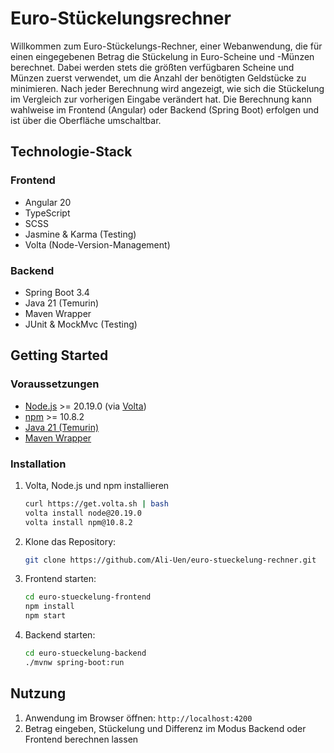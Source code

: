 # Euro-Stückelungsrechner

Willkommen zum Euro-Stückelungs-Rechner, einer Webanwendung, die für einen eingegebenen Betrag die Stückelung in Euro-Scheine und -Münzen berechnet. Dabei werden stets die größten verfügbaren Scheine und Münzen zuerst verwendet, um die Anzahl der benötigten Geldstücke zu minimieren. Nach jeder Berechnung wird angezeigt, wie sich die Stückelung im Vergleich zur vorherigen Eingabe verändert hat. Die Berechnung kann wahlweise im Frontend (Angular) oder Backend (Spring Boot) erfolgen und ist über die Oberfläche umschaltbar.

## Technologie-Stack

### Frontend
- Angular 20
- TypeScript
- SCSS
- Jasmine & Karma (Testing)
- Volta (Node-Version-Management)

### Backend
- Spring Boot 3.4
- Java 21 (Temurin)
- Maven Wrapper
- JUnit & MockMvc (Testing)

## Getting Started

### Voraussetzungen

- [Node.js](https://nodejs.org/) >= 20.19.0 (via [Volta](https://volta.sh/))
- [npm](https://www.npmjs.com/) >= 10.8.2
- [Java 21 (Temurin)](https://adoptium.net/)
- [Maven Wrapper](https://maven.apache.org/wrapper/)

### Installation

1. Volta, Node.js und npm installieren
   ```bash
   curl https://get.volta.sh | bash
   volta install node@20.19.0
   volta install npm@10.8.2
   ```
1. Klone das Repository:
   ```bash
   git clone https://github.com/Ali-Uen/euro-stueckelung-rechner.git
   ```
2. Frontend starten:
   ```bash
   cd euro-stueckelung-frontend
   npm install
   npm start
   ```
3. Backend starten:
   ```bash
   cd euro-stueckelung-backend
   ./mvnw spring-boot:run
   ```

## Nutzung
1. Anwendung im Browser öffnen: `http://localhost:4200`
2. Betrag eingeben, Stückelung und Differenz im Modus Backend oder Frontend berechnen lassen